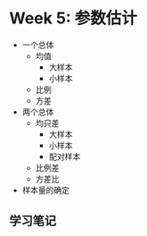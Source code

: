 # Week 5: 参数估计

- 一个总体
  - 均值
    - 大样本
    - 小样本
  - 比例
  - 方差
- 两个总体
  - 均只差
    - 大样本
    - 小样本
    - 配对样本
  - 比例差
  - 方差比
- 样本量的确定

## 学习笔记